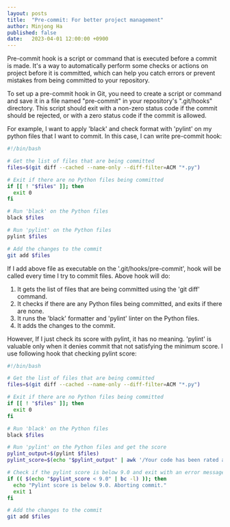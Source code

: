 ```yaml
---
layout: posts
title:  "Pre-commit: For better project management"
author: Minjong Ha
published: false
date:   2023-04-01 12:00:00 +0900
---
```


Pre-commit hook is a script or command that is executed before a commit is made. 
It's a way to automatically perform some checks or actions on project before it is committed, which can help you catch errors or prevent mistakes from being committed to your repository.

To set up a pre-commit hook in Git, you need to create a script or command and save it in a file named "pre-commit" in your repository's ".git/hooks" directory. 
This script should exit with a non-zero status code if the commit should be rejected, or with a zero status code if the commit is allowed.

For example, I want to apply 'black' and check format with 'pylint' on my python files that I want to commit.
In this case, I can write pre-commit hook:
```bash
#!/bin/bash

# Get the list of files that are being committed
files=$(git diff --cached --name-only --diff-filter=ACM "*.py")

# Exit if there are no Python files being committed
if [[ ! "$files" ]]; then
  exit 0
fi

# Run 'black' on the Python files
black $files

# Run 'pylint' on the Python files
pylint $files

# Add the changes to the commit
git add $files
```

If I add above file as executable on the '.git/hooks/pre-commit', hook will be called every time I try to commit files.
Above hook will do:
1. It gets the list of files that are being committed using the 'git diff' command.
2. It checks if there are any Python files being committed, and exits if there are none.
3. It runs the 'black' formatter and 'pylint' linter on the Python files.
4. It adds the changes to the commit.

However, If I just check its score with pylint, it has no meaning.
'pylint' is valuable only when it denies commit that not satisfying the minimum score.
I use following hook that checking pylint score:
```bash
#!/bin/bash

# Get the list of files that are being committed
files=$(git diff --cached --name-only --diff-filter=ACM "*.py")

# Exit if there are no Python files being committed
if [[ ! "$files" ]]; then
  exit 0
fi

# Run 'black' on the Python files
black $files

# Run 'pylint' on the Python files and get the score
pylint_output=$(pylint $files)
pylint_score=$(echo "$pylint_output" | awk '/Your code has been rated at/ {print $8}')

# Check if the pylint score is below 9.0 and exit with an error message if it is
if (( $(echo "$pylint_score < 9.0" | bc -l) )); then
  echo "Pylint score is below 9.0. Aborting commit."
  exit 1
fi

# Add the changes to the commit
git add $files
```
